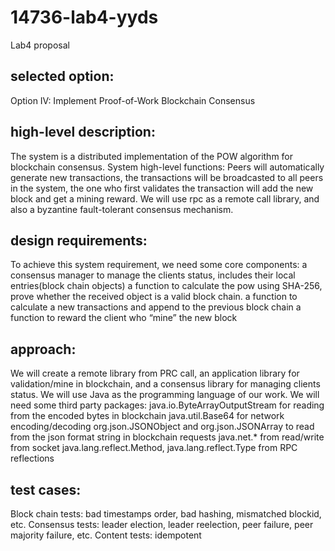 # 14736-lab4-yyds
Lab4 proposal

## selected option:
Option IV: Implement Proof-of-Work Blockchain Consensus
## high-level description:
The system is a distributed implementation of the POW algorithm for blockchain consensus.
System high-level functions:
Peers will automatically generate new transactions, the transactions will be broadcasted to all peers in the system, the one who first validates the transaction will add the new block and get a mining reward.
We will use rpc as a remote call library, and also a byzantine fault-tolerant consensus mechanism.
## design requirements:
To achieve this system requirement, we need some core components:
a consensus manager to manage the clients status, includes their local entries(block chain objects)
a function to calculate the pow using SHA-256, prove whether the received object is a valid block chain.
a function to calculate a new transactions and append to the previous block chain
a function to reward the client who “mine” the new block
## approach:
We will create a remote library from PRC call, an application library for validation/mine in blockchain, and a consensus library for managing clients status.
We will use Java as the programming language of our work. 
We will need some third party packages:
java.io.ByteArrayOutputStream for reading from the encoded bytes in blockchain
java.util.Base64 for network encoding/decoding
org.json.JSONObject and org.json.JSONArray to read from the json format string in blockchain requests
java.net.* from read/write from socket
java.lang.reflect.Method, java.lang.reflect.Type from RPC reflections
## test cases:
Block chain tests: bad timestamps order, bad hashing, mismatched blockid, etc.
Consensus tests: leader election, leader reelection, peer failure, peer majority failure, etc.
Content tests: idempotent




